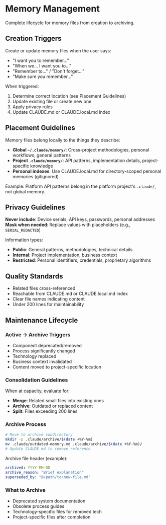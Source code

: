 # Memory Management

Complete lifecycle for memory files from creation to archiving.

## Creation Triggers

Create or update memory files when the user says:

- "I want you to remember..."
- "When we... I want you to..."
- "Remember to..." / "Don't forget..."
- "Make sure you remember..."

When triggered:

1. Determine correct location (see Placement Guidelines)
2. Update existing file or create new one
3. Apply privacy rules
4. Update CLAUDE.md or CLAUDE.local.md index

## Placement Guidelines

Memory files belong locally to the things they describe:

- **Global `~/.claude/memory/`**: Cross-project methodologies, personal workflows, general patterns
- **Project `.claude/memory/`**: API patterns, implementation details, project-specific knowledge
- **Personal indexes**: Use CLAUDE.local.md for directory-scoped personal memories (gitignored)

Example: Platform API patterns belong in the platform project's `.claude/`, not global memory.

## Privacy Guidelines

**Never include**: Device serials, API keys, passwords, personal addresses  
**Mask when needed**: Replace values with placeholders (e.g., `SERIAL_REDACTED`)

Information types:

- **Public**: General patterns, methodologies, technical details
- **Internal**: Project implementation, business context
- **Restricted**: Personal identifiers, credentials, proprietary algorithms

## Quality Standards

- Related files cross-referenced
- Reachable from CLAUDE.md or CLAUDE.local.md index
- Clear file names indicating content
- Under 200 lines for maintainability

## Maintenance Lifecycle

### Active → Archive Triggers

- Component deprecated/removed
- Process significantly changed
- Technology replaced
- Business context invalidated
- Content moved to project-specific location

### Consolidation Guidelines

When at capacity, evaluate for:

- **Merge**: Related small files into existing ones
- **Archive**: Outdated or replaced content
- **Split**: Files exceeding 200 lines

### Archive Process

```bash
# Move to archive subdirectory
mkdir -p .claude/archive/$(date +%Y-%m)
mv .claude/outdated-memory.md .claude/archive/$(date +%Y-%m)/
# Update CLAUDE.md to remove reference
```

Archive file header (example):

```yaml
archived: YYYY-MM-DD
archive_reason: "Brief explanation"
superseded_by: "@/path/to/new-file.md"
```

### What to Archive

- Deprecated system documentation
- Obsolete process guides
- Technology-specific files for removed tech
- Project-specific files after completion
